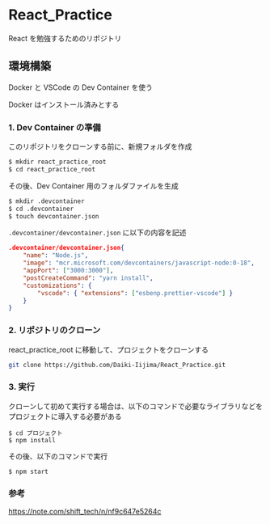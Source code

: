 # React_Practice

React を勉強するためのリポジトリ

## 環境構築

Docker と VSCode の Dev Container を使う

Docker はインストール済みとする

### 1. Dev Container の準備

このリポジトリをクローンする前に、新規フォルダを作成

```bash
$ mkdir react_practice_root
$ cd react_practice_root
```

その後、Dev Container 用のフォルダファイルを生成

```bash
$ mkdir .devcontainer
$ cd .devcontainer
$ touch devcontainer.json
```

`.devcontainer/devcontainer.json` に以下の内容を記述

```json
.devcontainer/devcontainer.json{
	"name": "Node.js",
	"image": "mcr.microsoft.com/devcontainers/javascript-node:0-18",
	"appPort": ["3000:3000"],
	"postCreateCommand": "yarn install",
	"customizations": {
		"vscode": { "extensions": ["esbenp.prettier-vscode"] }
	}
}
```

### 2. リポジトリのクローン

react_practice_root に移動して、プロジェクトをクローンする

```bash
git clone https://github.com/Daiki-Iijima/React_Practice.git
```

### 3. 実行

クローンして初めて実行する場合は、以下のコマンドで必要なライブラリなどをプロジェクトに導入する必要がある

```
$ cd プロジェクト
$ npm install
```

その後、以下のコマンドで実行

```
$ npm start
```

### 参考

https://note.com/shift_tech/n/nf9c647e5264c
